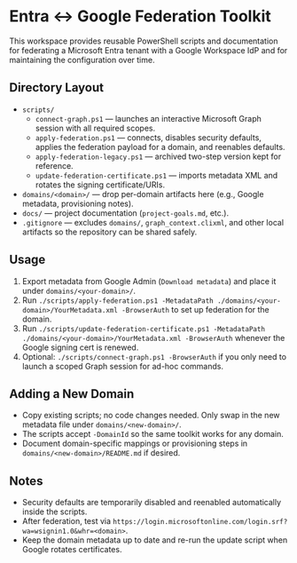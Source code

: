 # Entra ↔ Google Federation Toolkit

This workspace provides reusable PowerShell scripts and documentation for federating a Microsoft Entra tenant with a Google Workspace IdP and for maintaining the configuration over time.

## Directory Layout

- `scripts/`
  - `connect-graph.ps1` — launches an interactive Microsoft Graph session with all required scopes.
  - `apply-federation.ps1` — connects, disables security defaults, applies the federation payload for a domain, and reenables defaults.
  - `apply-federation-legacy.ps1` — archived two-step version kept for reference.
  - `update-federation-certificate.ps1` — imports metadata XML and rotates the signing certificate/URIs.
- `domains/<domain>/` — drop per-domain artifacts here (e.g., Google metadata, provisioning notes).
- `docs/` — project documentation (`project-goals.md`, etc.).
- `.gitignore` — excludes `domains/`, `graph_context.clixml`, and other local artifacts so the repository can be shared safely.

## Usage

1. Export metadata from Google Admin (`Download metadata`) and place it under `domains/<your-domain>/`.
2. Run `./scripts/apply-federation.ps1 -MetadataPath ./domains/<your-domain>/YourMetadata.xml -BrowserAuth` to set up federation for the domain.
3. Run `./scripts/update-federation-certificate.ps1 -MetadataPath ./domains/<your-domain>/YourMetadata.xml -BrowserAuth` whenever the Google signing cert is renewed.
4. Optional: `./scripts/connect-graph.ps1 -BrowserAuth` if you only need to launch a scoped Graph session for ad-hoc commands.

## Adding a New Domain

- Copy existing scripts; no code changes needed. Only swap in the new metadata file under `domains/<new-domain>/`.
- The scripts accept `-DomainId` so the same toolkit works for any domain.
- Document domain-specific mappings or provisioning steps in `domains/<new-domain>/README.md` if desired.

## Notes

- Security defaults are temporarily disabled and reenabled automatically inside the scripts.
- After federation, test via `https://login.microsoftonline.com/login.srf?wa=wsignin1.0&whr=<domain>`.
- Keep the domain metadata up to date and re-run the update script when Google rotates certificates.
